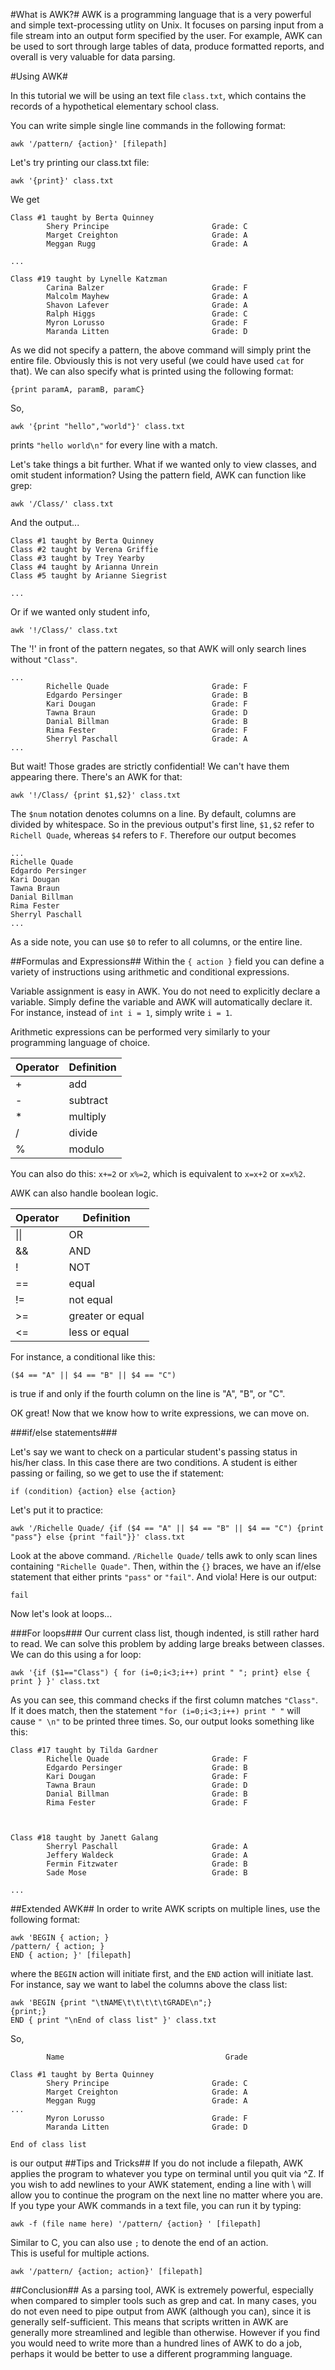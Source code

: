 
#What is AWK?#
AWK is a programming language that is a very powerful and simple text-processing utlity on Unix.
It focuses on parsing input from a file stream into an output form specified by the user.
For example, AWK can be used to sort through large tables of data, produce formatted reports, and overall is very valuable for data parsing.

#Using AWK#

In this tutorial we will be using an text file `class.txt`, which contains the records of a hypothetical elementary school class.

You can write simple single line commands in the following format:
```
awk '/pattern/ {action}' [filepath]
```

Let's try printing our class.txt file:
```
awk '{print}' class.txt
```
We get
```
Class #1 taught by Berta Quinney
        Shery Principe                       Grade: C
        Marget Creighton                     Grade: A
        Meggan Rugg                          Grade: A
        
...

Class #19 taught by Lynelle Katzman
        Carina Balzer                        Grade: F
        Malcolm Mayhew                       Grade: A
        Shavon Lafever                       Grade: A
        Ralph Higgs                          Grade: C
        Myron Lorusso                        Grade: F
        Maranda Litten                       Grade: D
```
As we did not specify a pattern, the above command will simply print the entire file.
Obviously this is not very useful (we could have used `cat` for that).
We can also specify what is printed using the following format:
```
{print paramA, paramB, paramC}
```
So,
```
awk '{print "hello","world"}' class.txt
```
prints `"hello world\n"` for every line with a match.

Let's take things a bit further.
What if we wanted only to view classes, and omit student information?
Using the pattern field, AWK can function like grep:
```
awk '/Class/' class.txt
```
And the output...
```
Class #1 taught by Berta Quinney
Class #2 taught by Verena Griffie
Class #3 taught by Trey Yearby
Class #4 taught by Arianna Unrein
Class #5 taught by Arianne Siegrist

...
```
Or if we wanted only student info,
```
awk '!/Class/' class.txt
```
The '!' in front of the pattern negates, so that AWK will only search lines without `"Class"`.
```
...
        Richelle Quade                       Grade: F
        Edgardo Persinger                    Grade: B
        Kari Dougan                          Grade: F
        Tawna Braun                          Grade: D
        Danial Billman                       Grade: B
        Rima Fester                          Grade: F
        Sherryl Paschall                     Grade: A
...
```
But wait!  Those grades are strictly confidential!  We can't have them appearing there.
There's an AWK for that:
```
awk '!/Class/ {print $1,$2}' class.txt
```
The `$num` notation denotes columns on a line.  By default, columns are divided by whitespace.  So in the previous output's first line, `$1,$2` refer to `Richell Quade`, whereas `$4` refers to `F`.  Therefore our output becomes
```
...
Richelle Quade
Edgardo Persinger
Kari Dougan
Tawna Braun
Danial Billman
Rima Fester  
Sherryl Paschall   
...
```
As a side note, you can use `$0` to refer to all columns, or the entire line.

##Formulas and Expressions##
Within the `{ action }` field you can define a variety of instructions using arithmetic and conditional expressions.

Variable assignment is easy in AWK. You do not need to explicitly declare a variable.  Simply define the variable and AWK will automatically declare it.  For instance, instead of `int i = 1`, simply write `i = 1`.

Arithmetic expressions can be performed very similarly to your programming language of choice.

Operator | Definition
-------- | --------------------------------------------
+        | add
-        | subtract
*        | multiply
/        | divide
%        | modulo

You can also do this: `x+=2` or `x%=2`, which is equivalent to `x=x+2` or `x=x%2`.

AWK can also handle boolean logic.

Operator | Definition
-------- | --------------------------------------------
\|\|     | OR
&&       | AND
!        | NOT
==       | equal
!=       | not equal
>=       | greater or equal
<=       | less or equal

For instance, a conditional like this:
```
($4 == "A" || $4 == "B" || $4 == "C")
```
is true if and only if the fourth column on the line is "A", "B", or "C".

OK great!  Now that we know how to write expressions, we can move on.


###if/else statements###

Let's say we want to check on a particular student's passing status in his/her class.
In this case there are two conditions.
A student is either passing or failing, so we get to use the if statement:
```
if (condition) {action} else {action}

```
Let's put it to practice:
```
awk '/Richelle Quade/ {if ($4 == "A" || $4 == "B" || $4 == "C") {print "pass"} else {print "fail"}}' class.txt
```
Look at the above command.  `/Richelle Quade/` tells awk to only scan lines containing `"Richelle Quade"`.
Then, within the `{}` braces, we have an if/else statement that either prints `"pass"` or `"fail"`.
And viola! Here is our output:
```
fail
```
Now let's look at loops...

###For loops###
Our current class list, though indented, is still rather hard to read.
We can solve this problem by adding large breaks between classes.
We can do this using a for loop:
```
awk '{if ($1=="Class") { for (i=0;i<3;i++) print " "; print} else { print } }' class.txt
```
As you can see, this command checks if the first column matches `"Class"`.
If it does match, then the statement `"for (i=0;i<3;i++) print " "` will cause `" \n"` to be printed three times.
So, our output looks something like this:
```
Class #17 taught by Tilda Gardner
        Richelle Quade                       Grade: F
        Edgardo Persinger                    Grade: B
        Kari Dougan                          Grade: F
        Tawna Braun                          Grade: D
        Danial Billman                       Grade: B
        Rima Fester                          Grade: F



Class #18 taught by Janett Galang
        Sherryl Paschall                     Grade: A
        Jeffery Waldeck                      Grade: A
        Fermin Fitzwater                     Grade: B
        Sade Mose                            Grade: B

...
```

##Extended AWK##
In order to write AWK scripts on multiple lines, use the following format:

```
awk 'BEGIN { action; }
/pattern/ { action; }
END { action; }' [filepath]
```
where the `BEGIN` action will initiate first, and the `END` action will initiate last.
For instance, say we want to label the columns above the class list:
```
awk 'BEGIN {print "\tNAME\t\t\t\t\tGRADE\n";}
{print;}
END { print "\nEnd of class list" }' class.txt
```
So,
```
        Name                                    Grade

Class #1 taught by Berta Quinney
        Shery Principe                       Grade: C
        Marget Creighton                     Grade: A
        Meggan Rugg                          Grade: A
...
        Myron Lorusso                        Grade: F
        Maranda Litten                       Grade: D

End of class list
```
is our output
##Tips and Tricks##
If you do not include a filepath, AWK applies the program to whatever you type on terminal until you quit via ^Z.
If you wish to add newlines to your AWK statement, ending a line with \ will allow you to continue the program on the next line no matter where you are.
If you type your AWK commands in a text file, you can run it by typing:
```
awk -f (file name here) '/pattern/ {action} ' [filepath]
```

Similar to C, you can also use `;` to denote the end of an action.  
This is useful for multiple actions.
```
awk '/pattern/ {action; action}' [filepath]
```

##Conclusion##
As a parsing tool, AWK is extremely powerful, especially when compared to simpler tools such as grep and cat.
In many cases, you do not even need to pipe output from AWK (although you can), since it is generally self-sufficient.
This means that scripts written in AWK are generally more streamlined and legible than otherwise.
However if you find you would need to write more than a hundred lines of AWK to do a job, perhaps it would be better to use a different programming language.
